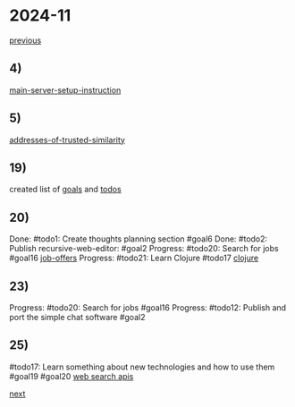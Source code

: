 # 2024-11

[previous](2024-10.md)

## 4)
[main-server-setup-instruction](../../topics/code/server/main-server-setup-instruction.md)

## 5)
[addresses-of-trusted-similarity](../../topics/code/ideas/addresses-of-trusted-similarity.md)

## 19)
created list of [goals](../../planning/goals/goal-1-100.md) and [todos](../../planning/todos/todo-1-100.md)

## 20)
Done: #todo1: Create thoughts planning section #goal6
Done: #todo2: Publish recursive-web-editor: #goal2
Progress: #todo20: Search for jobs #goal16
[job-offers](../../topics/job/application/job-offers.md)
Progress: #todo21: Learn Clojure #todo17
[clojure](../../topics/code/technologies/clojure.md)

## 23)
Progress: #todo20: Search for jobs #goal16
Progress: #todo12: Publish and port the simple chat software #goal2

## 25)
#todo17: Learn something about new technologies and how to use them #goal19 #goal20 
[web search apis](../../topics/code/technologies/search-apis.md)

[next](2024-12.md)


